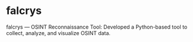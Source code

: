 # falcrys
falcrys — OSINT Reconnaissance Tool: Developed a Python-based tool to collect, analyze, and visualize OSINT data. 
